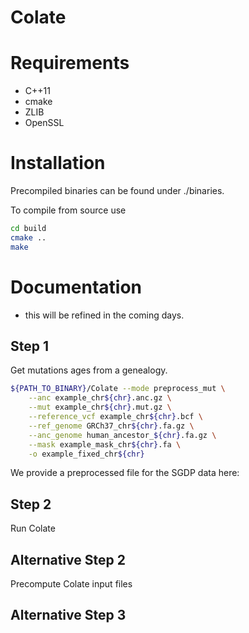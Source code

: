 # Colate

# Requirements

- C++11
- cmake
- ZLIB
- OpenSSL

# Installation

Precompiled binaries can be found under ./binaries.

To compile from source use
```` bash
cd build
cmake ..
make
````

# Documentation

- this will be refined in the coming days.

## Step 1

Get mutations ages from a genealogy.
```` bash
${PATH_TO_BINARY}/Colate --mode preprocess_mut \
	--anc example_chr${chr}.anc.gz \
	--mut example_chr${chr}.mut.gz \
	--reference_vcf example_chr${chr}.bcf \
	--ref_genome GRCh37_chr${chr}.fa.gz \
	--anc_genome human_ancestor_${chr}.fa.gz \
	--mask example_mask_chr${chr}.fa \
	-o example_fixed_chr${chr}
````

We provide a preprocessed file for the SGDP data here:



## Step 2

Run Colate




## Alternative Step 2

Precompute Colate input files

## Alternative Step 3




